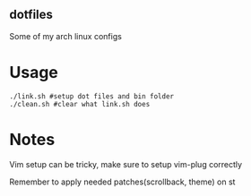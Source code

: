 ## dotfiles

Some of my arch linux configs

# Usage

```
./link.sh #setup dot files and bin folder
./clean.sh #clear what link.sh does
```

# Notes

Vim setup can be tricky, make sure to setup vim-plug correctly

Remember to apply needed patches(scrollback, theme) on st
